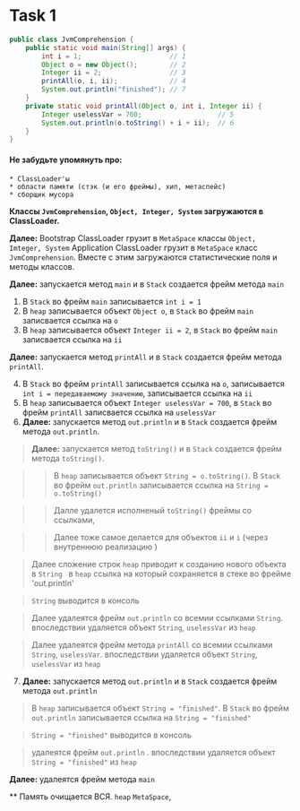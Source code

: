 # Task 1
```java
public class JvmComprehension {
    public static void main(String[] args) {
        int i = 1;                      // 1
        Object o = new Object();        // 2
        Integer ii = 2;                 // 3
        printAll(o, i, ii);             // 4
        System.out.println("finished"); // 7
    }
    private static void printAll(Object o, int i, Integer ii) {
        Integer uselessVar = 700;                   // 5
        System.out.println(o.toString() + i + ii);  // 6
    }
}
```
#### Не забудьте упомянуть про:
```
* ClassLoader'ы
* области памяти (стэк (и его фреймы), хип, метаспейс)
* сборщик мусора
```

**Классы `JvmComprehension`, `Object, Integer, System`  загружаются в ClassLoader.**

**Далее:** 
Bootstrap ClassLoader грузит в `MetaSpace` классы `Object, Imteger, System`
Application ClassLoader  грузит в `MetaSpace` класс `JvmComprehension`. Вместе с этим загружаются статистические поля и методы классов.

**Далее:** запускается метод `main` и в `Stack` создается фрейм метода `main` 

1. В `Stack` во фрейм `main` записывается `int i = 1` 
2. В `heap` записывается объект `Object o`, в `Stack` во фрейм `main` записвается ссылка на `o`
3. В `heap` записывается объект `Integer ii = 2`, в `Stack` во фрейм `main` записвается ссылка на `ii`

**Далее:** запускается метод `printAll` и в `Stack` создается фрейм метода `printAll`. 

4. В `Stack` во фрейм `printAll` записывается ссылка на `o`, записывается `int i = передаваемому значению`, записывается ссылка на `ii`  
5. В `heap` записывается объект `Integer uselessVar = 700`, в `Stack` во фрейм `printAll` записвается ссылка на `uselessVar`
6. **Далее:** запускается метод `out.println` и в `Stack` создается фрейм метода `out.println`. 

>**Далее:** запускается метод `toString()` и в `Stack` создается фрейм метода `toString()`. 

>> В `heap` записывается объект `String = o.toString()`. В `Stack` во фрейм `out.println` записывается ссылка на `String = o.toString()`

>> Далле удалется исполненый `toString()` фреймы со ссылками, 

>> Далее тоже самое делается для объектов  `ii` и `i` (через внутреннюю реализацию )

>  Далее сложение строк `heap` приводит к созданию нового объекта в  `String ` в `heap`  ссылка на который сохраняется в стеке во фрейме 'out.println'

>  `String` выводится в консоль

>  Далее удалеятся фрейм `out.println` со всемии ссылками `String`. впоследствии удаляется объект `String`, `uselessVar` из `heap`

>  Далее удалеятся фрейм метода `printAll` со всемии ссылками  `String`, `uselessVar`. впоследствии удаляется объект `String`,  `uselessVar` из `heap`


7. **Далее:** запускается метод `out.println` и в `Stack` создается фрейм метода `out.println`

> В `heap` записывается объект `String = "finished"`. В `Stack` во фрейм `out.println` записывается ссылка на `String = "finished"`

> `String = "finished"` выводится в консоль

> удалеятся фрейм `out.println` . впоследствии удаляется объект `String = "finished"` из `heap`

**Далее:** удалеятся фрейм метода `main` 

** Память очищается ВСЯ. `heap` `MetaSpace`, 

